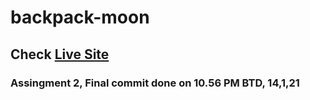 # backpack-moon

## Check [Live Site](https://ishtiak-ahmed.github.io/backpack-moon/)

### Assingment 2, Final commit done on 10.56 PM BTD, 14,1,21
